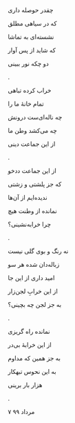 <!--
.. title: خرابه بی‌در
.. slug: kharabeye_bi_dar
.. date: 2020-07-28 09:55:24 UTC
.. tags:  غزل‌واره
.. category: 
.. link: 
.. description: 
.. type: text
-->


چقدر حوصله داری

که در سیاهی مطلق

نشسته‌ای به تماشا

که شاید از پس آوار

دو چکه نور ببینی

.



خراب کرده تباهی

تمام خانهٔ ما را

چه ناله‌ای‌ست درونش

چه می‌کشد وطن ما

از این جماعت دینی

.



از این جماعت ددخو

که جز پلشتی و زشتی

ندیده‌ایم از آن‌ها

نمانده از وطنت هیچ

چرا خرابه‌نشینی؟

.



نه رنگ و بوی گلی نیست

زباله‌دان شده هر سو

امید داری از این جا

از این خرابِ لجن‌زار

به جز لجن چه بچینی؟

.



نمانده راه گریزی

از این خرابهٔ بی‌در

به جز همین که مداوم

به این نحوس تبهکار

هزار بار برینی

.


۷ مرداد ۹۹
